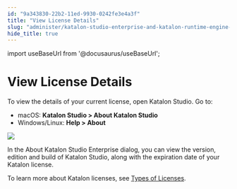 ```yaml
---
id: "9a343830-22b2-11ed-9930-0242fe3e4a3f"
title: "View License Details"
slug: "administer/katalon-studio-enterprise-and-katalon-runtime-engine-license/view-license-details"
hide_title: true
---
```

import useBaseUrl from '@docusaurus/useBaseUrl';


# <a id="id_1" class="anchor_top_offset"/><a id="ariaid-title1" class="anchor_top_offset"/>View License Details

<p xmlns="http://www.w3.org/1999/xhtml" className="p">To view the details of your current license, open Katalon   Studio. Go to:</p> 
<ul xmlns="http://www.w3.org/1999/xhtml" className="ul"><li className="li">macOS: <strong className="ph b">Katalon Studio &gt; About Katalon       Studio</strong>   </li><li className="li">Windows/Linux: <strong className="ph b">Help &gt; About</strong>   </li></ul> 
<p xmlns="http://www.w3.org/1999/xhtml" className="p">   <img className="image" width={600} src={useBaseUrl("/a1ccd360-326e-11ed-9930-0242fe3e4a3f.png")} /></p> 
<p xmlns="http://www.w3.org/1999/xhtml" className="p">In the <span className="ph uicontrol">About Katalon Studio Enterprise</span> dialog, you can view the version, edition and build of Katalon Studio, along with the expiration date of your Katalon license.</p> 
<p xmlns="http://www.w3.org/1999/xhtml" className="p">To learn more about Katalon licenses, see <a className="xref" href="/administer/katalon-studio-enterprise-and-katalon-runtime-engine-license/license-overview">Types     of Licenses</a>.</p> 
